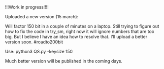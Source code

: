 !!!Work in progress!!!!

Uploaded a new version (15 march):

Will factor 150 bit in a couple of minutes on a laptop.
Still trying to figure out how to fix the code in try_sm, right now it will ignore numbers that are too big. 
But I believe I have an idea how to resolve that. I'll upload a better version soon. #roadto200bit

Use: python3 QS.py -keysize 150

Much better version will be published in the coming days.
